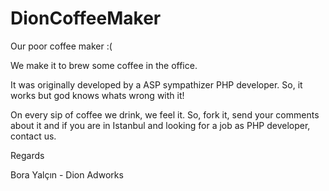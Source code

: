 DionCoffeeMaker
===============

Our poor coffee maker :(

We make it to brew some coffee in the office. 

It was originally developed by a ASP sympathizer PHP developer. So, it works but god knows whats wrong with it!

On every sip of coffee we drink, we feel it. So, fork it, send your comments about it and if you are in Istanbul and looking for a job as PHP developer, contact us.

Regards

Bora Yalçın - Dion Adworks